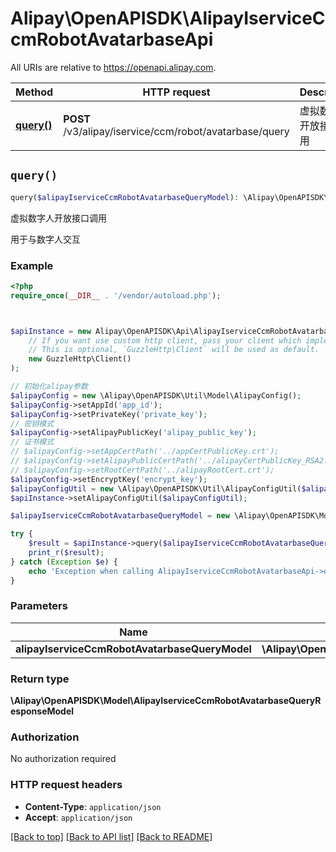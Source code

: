 # Alipay\OpenAPISDK\AlipayIserviceCcmRobotAvatarbaseApi

All URIs are relative to https://openapi.alipay.com.

Method | HTTP request | Description
------------- | ------------- | -------------
[**query()**](AlipayIserviceCcmRobotAvatarbaseApi.md#query) | **POST** /v3/alipay/iservice/ccm/robot/avatarbase/query | 虚拟数字人开放接口调用


## `query()`

```php
query($alipayIserviceCcmRobotAvatarbaseQueryModel): \Alipay\OpenAPISDK\Model\AlipayIserviceCcmRobotAvatarbaseQueryResponseModel
```

虚拟数字人开放接口调用

用于与数字人交互

### Example

```php
<?php
require_once(__DIR__ . '/vendor/autoload.php');



$apiInstance = new Alipay\OpenAPISDK\Api\AlipayIserviceCcmRobotAvatarbaseApi(
    // If you want use custom http client, pass your client which implements `GuzzleHttp\ClientInterface`.
    // This is optional, `GuzzleHttp\Client` will be used as default.
    new GuzzleHttp\Client()
);

// 初始化alipay参数
$alipayConfig = new \Alipay\OpenAPISDK\Util\Model\AlipayConfig();
$alipayConfig->setAppId('app_id');
$alipayConfig->setPrivateKey('private_key');
// 密钥模式
$alipayConfig->setAlipayPublicKey('alipay_public_key');
// 证书模式
// $alipayConfig->setAppCertPath('../appCertPublicKey.crt');
// $alipayConfig->setAlipayPublicCertPath('../alipayCertPublicKey_RSA2.crt');
// $alipayConfig->setRootCertPath('../alipayRootCert.crt');
$alipayConfig->setEncryptKey('encrypt_key');
$alipayConfigUtil = new \Alipay\OpenAPISDK\Util\AlipayConfigUtil($alipayConfig);
$apiInstance->setAlipayConfigUtil($alipayConfigUtil);

$alipayIserviceCcmRobotAvatarbaseQueryModel = new \Alipay\OpenAPISDK\Model\AlipayIserviceCcmRobotAvatarbaseQueryModel(); // \Alipay\OpenAPISDK\Model\AlipayIserviceCcmRobotAvatarbaseQueryModel

try {
    $result = $apiInstance->query($alipayIserviceCcmRobotAvatarbaseQueryModel);
    print_r($result);
} catch (Exception $e) {
    echo 'Exception when calling AlipayIserviceCcmRobotAvatarbaseApi->query: ', $e->getMessage(), PHP_EOL;
}
```

### Parameters

Name | Type | Description  | Notes
------------- | ------------- | ------------- | -------------
 **alipayIserviceCcmRobotAvatarbaseQueryModel** | **\Alipay\OpenAPISDK\Model\AlipayIserviceCcmRobotAvatarbaseQueryModel**|  | [optional]

### Return type

**\Alipay\OpenAPISDK\Model\AlipayIserviceCcmRobotAvatarbaseQueryResponseModel**

### Authorization

No authorization required

### HTTP request headers

- **Content-Type**: `application/json`
- **Accept**: `application/json`

[[Back to top]](#) [[Back to API list]](../../README.md#api-endpoints)
[[Back to README]](../../README.md)
